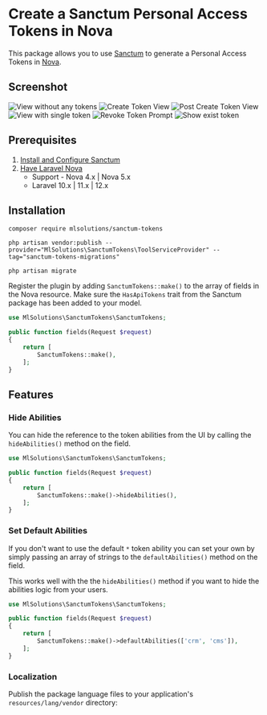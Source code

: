 # Create a Sanctum Personal Access Tokens in Nova

This package allows you to use [Sanctum](https://laravel.com/docs/12.x/sanctum) to generate a Personal Access Tokens in [Nova](https://nova.laravel.com/).

## Screenshot

![View without any tokens](./screenshots/p1.png)
![Create Token View](./screenshots/p2.png)
![Post Create Token View](./screenshots/p3.png)
![View with single token](./screenshots/p6.png)
![Revoke Token Prompt](./screenshots/p4.png)
![Show exist token](./screenshots/p5.png)

## Prerequisites

1. [Install and Configure Sanctum](https://laravel.com/docs/12.x/sanctum#installation)
2. [Have Laravel Nova](https://nova.laravel.com/)
   - Support - Nova 4.x | Nova 5.x
   - Laravel 10.x | 11.x | 12.x

## Installation
```shell
composer require mlsolutions/sanctum-tokens
```

```shell
php artisan vendor:publish --provider="MlSolutions\SanctumTokens\ToolServiceProvider" --tag="sanctum-tokens-migrations"
```
```shell
php artisan migrate
```

Register the plugin by adding `SanctumTokens::make()` to the array of fields in the Nova resource. Make sure the
`HasApiTokens` trait from the Sanctum package has been added to your model.

```php
use MlSolutions\SanctumTokens\SanctumTokens;

public function fields(Request $request)
{
    return [
        SanctumTokens::make(),
    ];
}

```

## Features

### Hide Abilities

You can hide the reference to the token abilities from the UI by calling the `hideAbilities()` method on the field.

```php
use MlSolutions\SanctumTokens\SanctumTokens;

public function fields(Request $request)
{
    return [
        SanctumTokens::make()->hideAbilities(),
    ];
}

```

### Set Default Abilities

If you don't want to use the default `*` token ability you can set your own by simply passing an array of strings to the `defaultAbilities()` method on the field.

This works well with the the `hideAbilities()` method if you want to hide the abilities logic from your users.

```php
use MlSolutions\SanctumTokens\SanctumTokens;

public function fields(Request $request)
{
    return [
        SanctumTokens::make()->defaultAbilities(['crm', 'cms']),
    ];
}
```

### Localization

Publish the package language files to your application's `resources/lang/vendor` directory:
